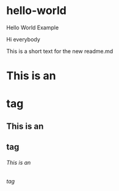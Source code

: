 # hello-world
Hello World Example

Hi everybody

This is a short text for the new readme.md

# This is an <h1> tag
## This is an <h2> tag
###### This is an <h6> tag


